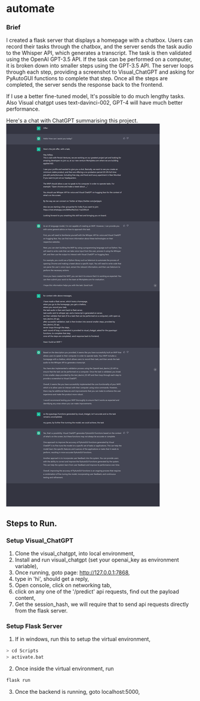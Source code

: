 # automate

### Brief
I created a flask server that displays a homepage with a chatbox. Users can record their tasks through the chatbox, and the server sends the task audio to the Whisper API, which generates a transcript. The task is then validated using the OpenAI GPT-3.5 API. If the task can be performed on a computer, it is broken down into smaller steps using the GPT-3.5 API. The server loops through each step, providing a screenshot to Visual_ChatGPT and asking for PyAutoGUI functions to complete that step. Once all the steps are completed, the server sends the response back to the frontend.

If I use a better fine-tuned model, It's possible to do much lengthy tasks. Also Visual chatgpt uses text-davinci-002, GPT-4 will have much better performance.

Here's a chat with ChatGPT summarising this project.
![chat with chatGPT](https://github.com/adtjha/automate/blob/master/assets/FireShot%20Capture%20027%20-%20Assistance%20Offered.%20-%20chat.openai.com.png?raw=true)

## Steps to Run.

### Setup Visual_ChatGPT
1. Clone the visual_chatgpt, into local environment,
2. Install and run visual_chatgpt (set your openai_key as environment variable),
3. Once running, goto page: http://127.0.0.1:7868,
4. type in 'hi', should get a reply,
5. Open console, click on networking tab,
6. click on any one of the '/predict' api requests, find out the payload content,
7. Get the session_hash, we will require that to send api requests directly from the flask server.

### Setup Flask Server
1. If in windows, run this to setup the virtual environment,
```bash
> cd Scripts
> activate.bat
```
2. Once inside the virtual environment, run
```bash
flask run 
```
3. Once the backend is running, goto localhost:5000,
